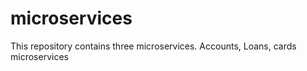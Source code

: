 # microservices

This repository contains three microservices. Accounts, Loans, cards microservices 
